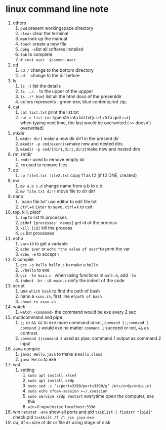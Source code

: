 # linux command line note
1. others
    1. `pwd` present workingspace directory
    2. `clear` clear the terminal
    3. `man` look up the manual
    4. `touch` create a new file
    5. `dpkg -s`list all softares installed
    6. `tab` to complete
    7. `# root user  $common user`
2. cd
    1. `cd /` change to the bottom directory
    2. `cd -` change to the dir before
3. ls
    1. `ls -l` list the details
    2. `ls ../..` to the upper of the uppper
    3. `ls ./*.html` list all the html docs of the presentdir
    4. colors represents : green exe; blue contents;red zip;
4. cat
    1. `cat list.txt` print the list.txt
    2. `cat > list.txt` type sth into list.txt(`ctrl`+`D` to quit `cat`)
        <br>when typing next time, the last would be overwrited.( `>>` doesn't overwrited)
5. mkdir
    1. `mkdir dir1` make a new dir dir1 in the present dir
    2. `mkedir -p cmd/exercise`make new and nested dirs
    3. `mkedir -p cmd/{dir1,dir2,dir3}`make new and nested dirs
6. rm, rmdir
    1. `rmdir` used to remove empty dir
    2. `rm` used to remove files
7. cp
    1. `cp file1.txt file2.txt` copy f1 as f2 (if f2 DNE, created)
8. mv
    1. `mv a.b c.d` change name from a.b to c.d
    2. `mv file.txt dir/` move file to dir dir/
9. nano
    1. 'nano file.txt' use editor to edit file.txt
    2. `ctrl`+`O` `Enter` to save, `ctrl`+`X` to exit
10. top, kill, pidof
    1. `top` to list th processes
    2. `pidof [processes' names]` get id of the process
    3. `kill [id]` kill the process
    4. `ps` list processes
11. echo
    1. `var=10` to get a variable
    2. `echo $var` or `echo "the value of $var"`to print the var
    3. `echo -e` to accept `\`
12. C compile
    1. `gcc -o hello hello.c` to make a `hello`
    2. `./hello` to exe
    3. `gcc -lm main.c ` when using  functions in `math.h`, add `-lm`
    4. `indent -kr -i8 main.c` unify the indent of the code
13. script
    1. use `which bash` to find the path of bash
    2. nano a `xxxx.sh`, first line `#!path of bash`
    3. `chmod +x xxxx.sh`
14. watch
    1. `watch <command>` the command would be exe every 2 sec
15. multicommand and pipe
    1. `;;` or ` && && ` to exe more command once , `command 1;;command 2`, `command 2` would exe no matter `command 1` succeed or not, `&&` as contrast.
    2. `command 1|command 2` used as pipe. command 1 output as command 2 input
16. Java compile
    1. `javac Hello.java` to make a `Hello.class`
    2. `java Hello` to exe
17. wsl
    1. setting:
        1. `sudo apt install xfce4`
        2. `sudo apt install xrdp`
        3. `sudo sed -i ‘s/port=3389/port=3390/g’ /etc/xrdp/xrdp.ini`
        4. `sudo echo xfce4-session >~/.xsession`
        5. `sudo service xrdp restart` everytime open the computer, exe this
        6. `win`+`R` input:`mstsc` `localhost:3390`
18. win
    `netstat -ano` show all ports and pid
    `tasklist | findstr "[pid]"` check pid
    `taskkill /f /t /im java.exe`
19. du, df
    `du` size of dir or file
    `df` using stage of disk